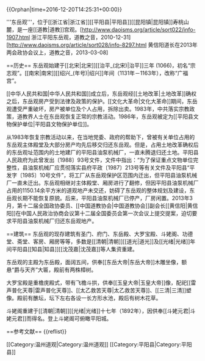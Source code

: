 {{Orphan|time=2016-12-20T14:25:31+00:00}}

'''东岳观'''，位于[[浙江省|浙江省]][[平阳县|平阳县]][[昆阳镇|昆阳镇]]寿桃山麓，是一座[[道教|道教]]宫观。<ref name=dyg>[http://www.daoisms.org/article/sort022/info-1907.html 浙江平阳东岳观，道教之音，2010-12-31]</ref><ref name=djzy>[http://www.daoisms.org/article/sort028/info-8297.html 黄信阳道长在2013年两会政协会议上，道教之音，2013-03-08]</ref>

==历史==
东岳观始建于[[北宋|北宋]][[治平_(北宋)|治平]]三年 (1066)，初名“宗志观”。[[南宋|南宋]][[绍兴_(年号)|绍兴]]年间（1131年－1163年），改称“广福宫”。<ref name=dyg/>

[[中华人民共和国|中华人民共和国]]成立后，东岳观经[[土地改革|土地改革]]确权之后，东岳观房产受到法律及政策的保护。[[文化大革命|文化大革命]]期间，东岳观遭受严重破坏，房产被单位及个人占用，拆除出卖。1983年，中共落实宗教政策，道教界人士在东岳观恢复正常的宗教活动。1986年，东岳观被定为[[平阳县文物保护单位|平阳县文物保护单位]]。<ref name=djzy/>

从1983年恢复宗教活动以来，在当地党委、政府的帮助下，曾被有关单位占用的东岳观主体殿堂及大部分房产均先后移交归还东岳观。但是，占用土地改革确权后的东岳观址范围内的土地建厂的平阳县油泵机械厂，一直未腾退归还土地。平阳县人民政府为此曾发出〔1988〕93号文件，文件中指出：“为了保证重点文物单位完整性，县油泵机械厂应贯彻落实县府平政〔1987〕213号等有关文件及平阳县“平发字〔1985〕10号文件”，将工厂从东岳观保护区范围内迁出，但平阳县油泵机械厂一直未迁出。东岳观相继对主体殿堂、厢房进行了翻修，但因平阳县油泵机械厂占用的1150.14余平方米的道观地产未交还，妨碍了东岳观的整体规划及建设，东岳观长期不能恢复原貌。后来，平阳县油泵机械厂已停产，厂房闲置。2013年3月，第十二届全国政协委员、[[中国道教协会|中国道教协会]]副会长[[黄信阳|黄信阳]]在中国人民政治协商会议第十二届全国委员会第一次会议上提交提案，迫切要求平阳县油泵机械厂归还东岳观地产。<ref name=djzy/>

==建筑==
东岳观的现存建筑有圣门、府门、东岳殿、大罗宝殿、斗姥阁、功德堂、斋堂、客房、厢房等等，多数是[[清朝|清朝]][[道光|道光]]及[[光绪|光绪]]年间平阳县[[知县|知县]][[沈茂嘉|沈茂嘉]]等人集资重建。<ref name=dyg/>

东岳观的主殿为东岳殿，面阔五间，供奉[[东岳大帝|东岳大帝]]木雕坐像，额悬“爵与天齐”大匾，殿前有两株樟树。<ref name=dyg/>

大罗宝殿是重檐庑殿式，带有飞檐斗拱，供奉[[玉皇大帝|玉皇大帝]]像，配祀[[雷声普化天尊|雷声普化天尊]]、[[太乙救苦天尊|太乙救苦天尊]]、[[三清|三清]]塑像。殿前有醮坛，坛下左右各设一长方形水池，殿后有树木花草。<ref name=dyg/>

斗姥阁重建于[[清朝|清朝]][[光绪|光绪]]十七年（1892年），因供奉[[斗姥元君|斗姥元君]]而得名。登上斗姥阁可俯瞰平阳城。<ref name=dyg/>

==参考文献==
{{reflist}}

[[Category:温州道观|Category:温州道观]]
[[Category:平阳县|Category:平阳县]]